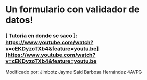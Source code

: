 # Un formulario con validador de datos!
### [ Tutoria en donde se saco ]: https://www.youtube.com/watch?v=cEKDyzoTXb4&feature=youtu.be](https://www.youtube.com/watch?v=cEKDyzoTXb4&feature=youtu.be

Modificado por: Jimbotz 
Jayme Said Barbosa Hernández 4AVPG
